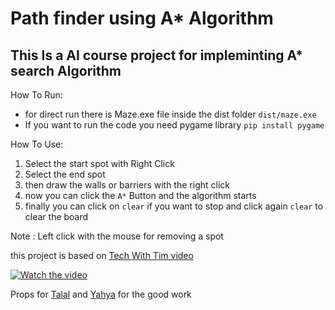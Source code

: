 # Path finder using A* Algorithm 

## This Is a AI course project for impleminting A* search Algorithm


How To Run:
- for direct run there is Maze.exe file inside the dist folder `dist/maze.exe`
- If you want to run the code you need pygame library `pip install pygame`

How To Use:
1. Select the start spot with Right Click
2. Select the end spot
3. then draw the walls or barriers with the right click
4. now you can click the `A*` Button and the algorithm starts
5. finally you can click on `clear` if you want to stop and click again `clear` to clear the board

Note : Left click with the mouse for removing a spot


this project is based on <a href="https://www.youtube.com/watch?v=JtiK0DOeI4A&t=3861s" target="_blank">Tech With Tim video</a>

[![Watch the video](https://img.youtube.com/vi/JtiK0DOeI4A/0.jpg)](https://www.youtube.com/watch?v=JtiK0DOeI4A&t=3861s)

Props for <a href="https://github.com/talal3idarus" target="_blank">Talal</a> and <a href="https://github.com/1010pm" target="_blank">Yahya</a> for the good work
